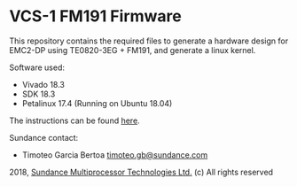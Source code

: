 # VCS-1 FM191 Firmware
This repository contains the required files to generate a hardware design for EMC2-DP using TE0820-3EG + FM191, and generate a linux kernel.

Software used:
* Vivado 18.3
* SDK 18.3
* Petalinux 17.4 (Running on Ubuntu 18.04)

The instructions can be found [here](https://github.com/SundanceMultiprocessorTechnology/VCS-1/wiki/Build-Firmware).

Sundance contact: 
* Timoteo Garcia Bertoa timoteo.gb@sundance.com

2018, [Sundance Multiprocessor Technologies Ltd.](http://www.sundance.technology/) (c) All rights reserved
